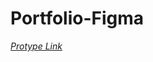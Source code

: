 # Portfolio-Figma


<em>[Protype Link](https://www.figma.com/proto/FJj3AzTNMrilPj4ReRuJlA/Portfoilio?node-id=30-6&t=45UsL094utTnRPRj-0&scaling=scale-down&page-id=0%3A1&starting-point-node-id=30%3A6)</em>
